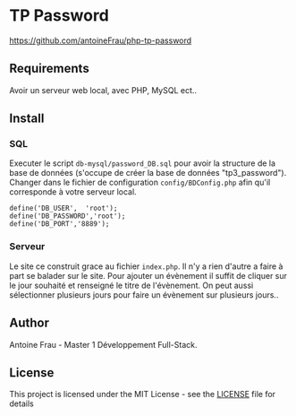 # TP Password

https://github.com/antoineFrau/php-tp-password

## Requirements
Avoir un serveur web local, avec PHP, MySQL ect..

## Install
### SQL
Executer le script `db-mysql/password_DB.sql` pour avoir la structure de la base de données (s'occupe de créer la base de données "tp3_password").
Changer dans le fichier de configuration `config/BDConfig.php` afin qu'il corresponde à votre serveur local.
```
define('DB_USER',  'root');
define('DB_PASSWORD','root');
define('DB_PORT','8889');
```

### Serveur
Le site ce construit grace au fichier `index.php`. Il n'y a rien d'autre a faire à part se balader sur le site.
Pour ajouter un évènement il suffit de cliquer sur le jour souhaité et renseigné le titre de l'évènement. 
On peut aussi sélectionner plusieurs jours pour faire un évènement sur plusieurs jours..


## Author
Antoine Frau - Master 1 Développement Full-Stack.

## License

This project is licensed under the MIT License - see the [LICENSE](LICENSE) file for details
